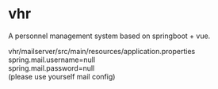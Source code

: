 # vhr
A personnel management system based on springboot + vue.

vhr/mailserver/src/main/resources/application.properties<br/>
spring.mail.username=null<br/>
spring.mail.password=null<br/>
(please use yourself mail config)

